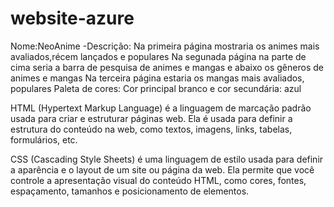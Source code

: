 # website-azure
Nome:NeoAnime
-Descrição: Na primeira página mostraria os animes mais avaliados,récem lançados e populares
Na segunada página na parte de cima seria a barra de pesquisa de animes e mangas e abaixo os gêneros de animes e mangas
Na terceira página estaria os mangas mais avaliados, populares
Paleta de cores: Cor principal branco e  cor secundária: azul



HTML (Hypertext Markup Language) é a linguagem de marcação padrão usada para criar e estruturar páginas web. Ela é usada para definir a estrutura do conteúdo na web, como textos, imagens, links, tabelas, formulários, etc.

CSS (Cascading Style Sheets) é uma linguagem de estilo usada para definir a aparência e o layout de um site ou página da web. Ela permite que você controle a apresentação visual do conteúdo HTML, como cores, fontes, espaçamento, tamanhos e posicionamento de elementos.

